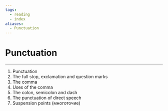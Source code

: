 ```yaml
---
tags:
  - reading
  - index
aliases:
  - Punctuation
---
```

# Punctuation
---
1. Punctuation
2. The full stop, exclamation and question marks
3. The comma
4. Uses of the comma
5. The colon, semicolon and dash
6. The punctuation of direct speech
7. Suspension points (многоточие)